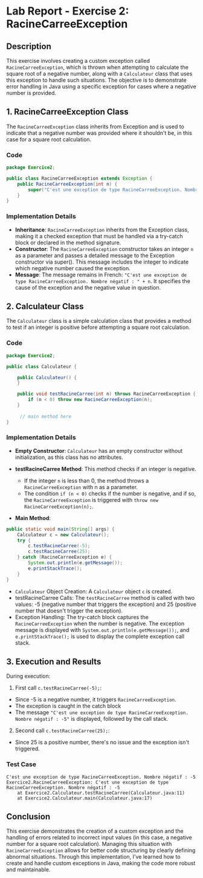 # Lab Report - Exercise 2: RacineCarreeException

## Description

This exercise involves creating a custom exception called `RacineCarreeException`, which is thrown when attempting to calculate the square root of a negative number, along with a `Calculateur` class that uses this exception to handle such situations. The objective is to demonstrate error handling in Java using a specific exception for cases where a negative number is provided.

## 1. RacineCarreeException Class

The `RacineCarreeException` class inherits from Exception and is used to indicate that a negative number was provided where it shouldn't be, in this case for a square root calculation.

### Code

```java
package Exercice2;

public class RacineCarreeException extends Exception {
    public RacineCarreeException(int n) {
        super("C'est une exception de type RacineCarreeException. Nombre négatif : " + n);
    }
}
```

### Implementation Details

* **Inheritance**: `RacineCarreeException` inherits from the Exception class, making it a checked exception that must be handled via a try-catch block or declared in the method signature.
* **Constructor**: The `RacineCarreeException` constructor takes an integer `n` as a parameter and passes a detailed message to the Exception constructor via super(). This message includes the integer to indicate which negative number caused the exception.
* **Message**: The message remains in French: `"C'est une exception de type RacineCarreeException. Nombre négatif : " + n`. It specifies the cause of the exception and the negative value in question.

## 2. Calculateur Class

The `Calculateur` class is a simple calculation class that provides a method to test if an integer is positive before attempting a square root calculation.

### Code

```java
package Exercice2;

public class Calculateur {

    public Calculateur() {
    }

    public void testRacineCarree(int n) throws RacineCarreeException {
        if (n < 0) throw new RacineCarreeException(n);
    }
    
     // main method here
}
```

### Implementation Details

* **Empty Constructor**: `Calculateur` has an empty constructor without initialization, as this class has no attributes.

* **testRacineCarree Method**: This method checks if an integer is negative.
    * If the integer `n` is less than 0, the method throws a `RacineCarreeException` with n as a parameter.
    * The condition `if (n < 0)` checks if the number is negative, and if so, the `RacineCarreeException` is triggered with `throw new RacineCarreeException(n);`.

* **Main Method**:
```java
public static void main(String[] args) {
    Calculateur c = new Calculateur();
    try {
        c.testRacineCarree(-5);
        c.testRacineCarree(25);
    } catch (RacineCarreeException e) {
        System.out.println(e.getMessage());
        e.printStackTrace();
    }
}
``` 
  * `Calculateur` Object Creation: A `Calculateur` object `c` is created.
  * testRacineCarree Calls: The `testRacineCarree` method is called with two values: -5 (negative number that triggers the exception) and 25 (positive number that doesn't trigger the exception).
  * Exception Handling: The try-catch block captures the `RacineCarreeException` when the number is negative. The exception message is displayed with `System.out.println(e.getMessage());`, and `e.printStackTrace();` is used to display the complete exception call stack.

## 3. Execution and Results

During execution:

1. First call `c.testRacineCarree(-5);`:
* Since -5 is a negative number, it triggers `RacineCarreeException`.
* The exception is caught in the catch block
* The message `"C'est une exception de type RacineCarreeException. Nombre négatif : -5"` is displayed, followed by the call stack.

2. Second call `c.testRacineCarree(25);`:
* Since 25 is a positive number, there's no issue and the exception isn't triggered.

### Test Case
```
C'est une exception de type RacineCarreeException. Nombre négatif : -5
Exercice2.RacineCarreeException: C'est une exception de type RacineCarreeException. Nombre négatif : -5
	at Exercice2.Calculateur.testRacineCarree(Calculateur.java:11)
	at Exercice2.Calculateur.main(Calculateur.java:17)
```

## Conclusion

This exercise demonstrates the creation of a custom exception and the handling of errors related to incorrect input values (in this case, a negative number for a square root calculation). Managing this situation with `RacineCarreeException` allows for better code structuring by clearly defining abnormal situations. Through this implementation, I've learned how to create and handle custom exceptions in Java, making the code more robust and maintainable.